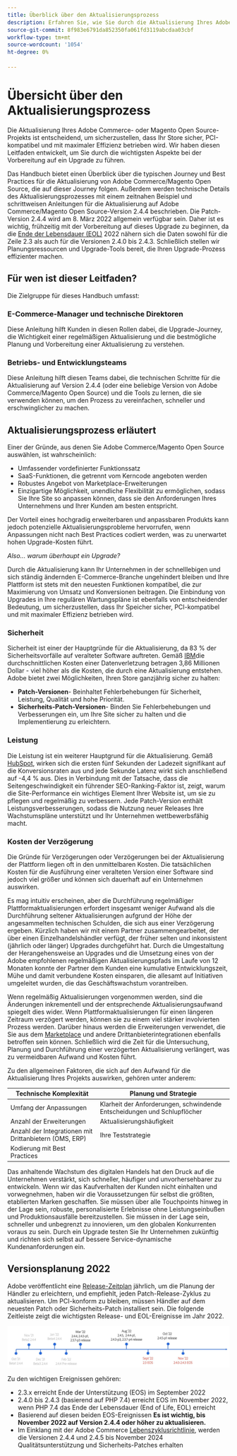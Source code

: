 ```yaml
---
title: Überblick über den Aktualisierungsprozess
description: Erfahren Sie, wie Sie durch die Aktualisierung Ihres Adobe Commerce- und Magento Open Source-Projekts die Sicherheit und Effizienz Ihrer Storefront gewährleisten können.
source-git-commit: 8f983e6791da852350fa061fd3119abcdaa03cbf
workflow-type: tm+mt
source-wordcount: '1054'
ht-degree: 0%

---
```



# Übersicht über den Aktualisierungsprozess

Die Aktualisierung Ihres Adobe Commerce- oder Magento Open Source-Projekts ist entscheidend, um sicherzustellen, dass Ihr Store sicher, PCI-kompatibel und mit maximaler Effizienz betrieben wird. Wir haben diesen Leitfaden entwickelt, um Sie durch die wichtigsten Aspekte bei der Vorbereitung auf ein Upgrade zu führen.

Das Handbuch bietet einen Überblick über die typischen Journey und Best Practices für die Aktualisierung von Adobe Commerce/Magento Open Source, die auf dieser Journey folgen. Außerdem werden technische Details des Aktualisierungsprozesses mit einem zeitnahen Beispiel und schrittweisen Anleitungen für die Aktualisierung auf Adobe Commerce/Magento Open Source-Version 2.4.4 beschrieben. Die Patch-Version 2.4.4 wird am 8. März 2022 allgemein verfügbar sein. Daher ist es wichtig, frühzeitig mit der Vorbereitung auf dieses Upgrade zu beginnen, da die [Ende der Lebensdauer (EOL)](https://devdocs.magento.com/release/lifecycle-policy.html) 2022 nähern sich die Daten sowohl für die Zeile 2.3 als auch für die Versionen 2.4.0 bis 2.4.3. Schließlich stellen wir Planungsressourcen und Upgrade-Tools bereit, die Ihren Upgrade-Prozess effizienter machen.

## Für wen ist dieser Leitfaden?

Die Zielgruppe für dieses Handbuch umfasst:

### E-Commerce-Manager und technische Direktoren

Diese Anleitung hilft Kunden in diesen Rollen dabei, die Upgrade-Journey, die Wichtigkeit einer regelmäßigen Aktualisierung und die bestmögliche Planung und Vorbereitung einer Aktualisierung zu verstehen.

### Betriebs- und Entwicklungsteams

Diese Anleitung hilft diesen Teams dabei, die technischen Schritte für die Aktualisierung auf Version 2.4.4 (oder eine beliebige Version von Adobe Commerce/Magento Open Source) und die Tools zu lernen, die sie verwenden können, um den Prozess zu vereinfachen, schneller und erschwinglicher zu machen.

## Aktualisierungsprozess erläutert

Einer der Gründe, aus denen Sie Adobe Commerce/Magento Open Source auswählen, ist wahrscheinlich:

- Umfassender vordefinierter Funktionssatz
- SaaS-Funktionen, die getrennt vom Kerncode angeboten werden
- Robustes Angebot von Marketplace-Erweiterungen
- Einzigartige Möglichkeit, unendliche Flexibilität zu ermöglichen, sodass Sie Ihre Site so anpassen können, dass sie den Anforderungen Ihres Unternehmens und Ihrer Kunden am besten entspricht.

Der Vorteil eines hochgradig erweiterbaren und anpassbaren Produkts kann jedoch potenzielle Aktualisierungsprobleme hervorrufen, wenn Anpassungen nicht nach Best Practices codiert werden, was zu unerwartet hohen Upgrade-Kosten führt.

_Also... warum überhaupt ein Upgrade?_

Durch die Aktualisierung kann Ihr Unternehmen in der schnelllebigen und sich ständig ändernden E-Commerce-Branche ungehindert bleiben und Ihre Plattform ist stets mit den neuesten Funktionen kompatibel, die zur Maximierung von Umsatz und Konversionen beitragen. Die Einbindung von Upgrades in Ihre regulären Wartungspläne ist ebenfalls von entscheidender Bedeutung, um sicherzustellen, dass Ihr Speicher sicher, PCI-kompatibel und mit maximaler Effizienz betrieben wird.

### Sicherheit

Sicherheit ist einer der Hauptgründe für die Aktualisierung, da 83 % der Sicherheitsvorfälle auf veralteter Software auftreten. Gemäß [IBM](https://www.ibm.com/security/data-breach)die durchschnittlichen Kosten einer Datenverletzung betragen 3,86 Millionen Dollar - viel höher als die Kosten, die durch eine Aktualisierung entstehen. Adobe bietet zwei Möglichkeiten, Ihren Store ganzjährig sicher zu halten:

- **Patch-Versionen**- Beinhaltet Fehlerbehebungen für Sicherheit, Leistung, Qualität und hohe Priorität.
- **Sicherheits-Patch-Versionen**- Binden Sie Fehlerbehebungen und Verbesserungen ein, um Ihre Site sicher zu halten und die Implementierung zu erleichtern.

### Leistung

Die Leistung ist ein weiterer Hauptgrund für die Aktualisierung. Gemäß [HubSpot](https://blog.hubspot.com/marketing/page-load-time-conversion-rates), wirken sich die ersten fünf Sekunden der Ladezeit signifikant auf die Konversionsraten aus und jede Sekunde Latenz wirkt sich anschließend auf -4,4 % aus. Dies in Verbindung mit der Tatsache, dass die Seitengeschwindigkeit ein führender SEO-Ranking-Faktor ist, zeigt, warum die Site-Performance ein wichtiges Element Ihrer Website ist, um sie zu pflegen und regelmäßig zu verbessern. Jede Patch-Version enthält Leistungsverbesserungen, sodass die Nutzung neuer Releases Ihre Wachstumspläne unterstützt und Ihr Unternehmen wettbewerbsfähig macht.

### Kosten der Verzögerung

Die Gründe für Verzögerungen oder Verzögerungen bei der Aktualisierung der Plattform liegen oft in den unmittelbaren Kosten. Die tatsächlichen Kosten für die Ausführung einer veralteten Version einer Software sind jedoch viel größer und können sich dauerhaft auf ein Unternehmen auswirken.

Es mag intuitiv erscheinen, aber die Durchführung regelmäßiger Plattformaktualisierungen erfordert insgesamt weniger Aufwand als die Durchführung seltener Aktualisierungen aufgrund der Höhe der angesammelten technischen Schulden, die sich aus einer Verzögerung ergeben. Kürzlich haben wir mit einem Partner zusammengearbeitet, der über einen Einzelhandelshändler verfügt, der früher selten und inkonsistent (jährlich oder länger) Upgrades durchgeführt hat. Durch die Umgestaltung der Herangehensweise an Upgrades und die Umsetzung eines von der Adobe empfohlenen regelmäßigen Aktualisierungspfads im Laufe von 12 Monaten konnte der Partner dem Kunden eine kumulative Entwicklungszeit, Mühe und damit verbundene Kosten einsparen, die allesamt auf Initiativen umgeleitet wurden, die das Geschäftswachstum vorantreiben.

Wenn regelmäßig Aktualisierungen vorgenommen werden, sind die Änderungen inkrementell und der entsprechende Aktualisierungsaufwand spiegelt dies wider. Wenn Plattformaktualisierungen für einen längeren Zeitraum verzögert werden, können sie zu einem viel stärker involvierten Prozess werden. Darüber hinaus werden die Erweiterungen verwendet, die Sie aus dem [Marketplace](https://marketplace.magento.com/) und andere Drittanbieterintegrationen ebenfalls betroffen sein können. Schließlich wird die Zeit für die Untersuchung, Planung und Durchführung einer verzögerten Aktualisierung verlängert, was zu vermeidbaren Aufwand und Kosten führt.

Zu den allgemeinen Faktoren, die sich auf den Aufwand für die Aktualisierung Ihres Projekts auswirken, gehören unter anderem:

| Technische Komplexität | Planung und Strategie |
|-----------------------------------------------------------|--------------------------------------------------------------|
| Umfang der Anpassungen | Klarheit der Anforderungen, schwindende Entscheidungen und Schlupflöcher |
| Anzahl der Erweiterungen | Aktualisierungshäufigkeit |
| Anzahl der Integrationen mit Drittanbietern (OMS, ERP) | Ihre Teststrategie |
| Kodierung mit Best Practices |  |

Das anhaltende Wachstum des digitalen Handels hat den Druck auf die Unternehmen verstärkt, sich schneller, häufiger und unvorhersehbarer zu entwickeln. Wenn wir das Kaufverhalten der Kunden nicht einhalten und vorwegnehmen, haben wir die Voraussetzungen für selbst die größten, etablierten Marken geschaffen. Sie müssen über alle Touchpoints hinweg in der Lage sein, robuste, personalisierte Erlebnisse ohne Leistungseinbußen und Produktionsausfälle bereitzustellen. Sie müssen in der Lage sein, schneller und unbegrenzt zu innovieren, um den globalen Konkurrenten voraus zu sein. Durch ein Upgrade testen Sie Ihr Unternehmen zukünftig und richten sich selbst auf bessere Service-dynamische Kundenanforderungen ein.

## Versionsplanung 2022

Adobe veröffentlicht eine [Release-Zeitplan](https://devdocs.magento.com/release/) jährlich, um die Planung der Händler zu erleichtern, und empfiehlt, jeden Patch-Release-Zyklus zu aktualisieren. Um PCI-konform zu bleiben, müssen Händler auf dem neuesten Patch oder Sicherheits-Patch installiert sein. Die folgende Zeitleiste zeigt die wichtigsten Release- und EOL-Ereignisse im Jahr 2022.

![](../assets/upgrade-guide/2022-release-timeline.jpg)

Zu den wichtigen Ereignissen gehören:

- 2.3.x erreicht Ende der Unterstützung (EOS) im September 2022
- 2.4.0 bis 2.4.3 (basierend auf PHP 7.4) erreicht EOS im November 2022, wenn PHP 7.4 das Ende der Lebensdauer (End of Life, EOL) erreicht
- Basierend auf diesen beiden EOS-Ereignissen **Es ist wichtig, bis November 2022 auf Version 2.4.4 oder höher zu aktualisieren.**
- Im Einklang mit der Adobe Commerce [Lebenszyklusrichtlinie](https://devdocs.magento.com/release/lifecycle-policy.html), werden die Versionen 2.4.4 und 2.4.5 bis November 2024 Qualitätsunterstützung und Sicherheits-Patches erhalten
